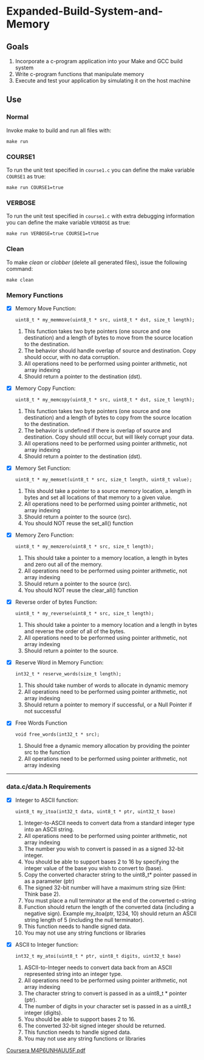 # Expanded-Build-System-and-Memory

## Goals
1. Incorporate a c-program application into your Make and GCC build system
1. Write c-program functions that manipulate memory
1. Execute and test your application by simulating it on the host machine


## Use
### Normal
Invoke make to build and run all files with:
```
make run
```
### COURSE1
To run the unit test specified in `course1.c` you can define the make variable `COURSE1` as true:
```
make run COURSE1=true
```
### VERBOSE
To run the unit test specified in `course1.c` with extra debugging information you can define the make variable `VERBOSE` as true:
``` 
make run VERBOSE=true COURSE1=true
```
### Clean
To make *clean* or *clobber* (delete all generated files), issue the following command:
```
make clean
```


### Memory Functions
- [x] Memory Move Function:
    ```
    uint8_t * my_memmove(uint8_t * src, uint8_t * dst, size_t length);
    ```

    1. This function takes two byte pointers (one source and one destination) and a length of bytes to move from the source location to the destination.
    2. The behavior should handle overlap of source and destination. Copy should occur, with no data corruption.
    3. All operations need to be performed using pointer arithmetic, not array indexing
    4. Should return a pointer to the destination (dst).

- [x] Memory Copy Function:
    ```
    uint8_t * my_memcopy(uint8_t * src, uint8_t * dst, size_t length);
    ```

    1. This function takes two byte pointers (one source and one destination) and a length of bytes to copy from the source location to the destination.
    2. The behavior is undefined if there is overlap of source and destination. Copy should still occur, but will likely corrupt your data.
    3. All operations need to be performed using pointer arithmetic, not array indexing
    4. Should return a pointer to the destination (dst).

- [x] Memory Set Function:
    ```
    uint8_t * my_memset(uint8_t * src, size_t length, uint8_t value);
    ```
    1. This should take a pointer to a source memory location, a length in bytes and set all locations of that memory to a given value.
    2. All operations need to be performed using pointer arithmetic, not array indexing
    3. Should return a pointer to the source (src).
    4. You should NOT reuse the set_all() function

- [x] Memory Zero Function:
    ```
    uint8_t * my_memzero(uint8_t * src, size_t length);
    ```
    1. This should take a pointer to a memory location, a length in bytes and zero out all of the memory.
    2. All operations need to be performed using pointer arithmetic, not array indexing
    3. Should return a pointer to the source (src).
    4. You should NOT reuse the clear_all() function

- [x] Reverse order of bytes Function:
    ```
    uint8_t * my_reverse(uint8_t * src, size_t length);
    ```
    1. This should take a pointer to a memory location and a length in bytes and reverse the order of all of the bytes.
    2. All operations need to be performed using pointer arithmetic, not array indexing
    3. Should return a pointer to the source.

- [x] Reserve Word in Memory Function:
    ```
    int32_t * reserve_words(size_t length);
    ```
    1. This should take number of words to allocate in dynamic memory
    2. All operations need to be performed using pointer arithmetic, not array indexing
    3. Should return a pointer to memory if successful, or a Null Pointer if not successful

- [x] Free Words Function
    ```
    void free_words(int32_t * src);
    ```
    1. Should free a dynamic memory allocation by providing the pointer src to the function
    2. All operations need to be performed using pointer arithmetic, not array indexing

---
### data.c/data.h Requirements

- [x] Integer to ASCII function:
    ```
    uint8_t my_itoa(int32_t data, uint8_t * ptr, uint32_t base)
    ```
  1. Integer-to-ASCII needs to convert data from a standard integer type into an ASCII string.
  2. All operations need to be performed using pointer arithmetic, not array indexing
  3. The number you wish to convert is passed in as a signed 32-bit integer.
  4. You should be able to support bases 2 to 16 by specifying the integer value of the base you wish to convert to (base).
  5. Copy the converted character string to the uint8_t* pointer passed in as a parameter (ptr)
  6. The signed 32-bit number will have a maximum string size (Hint: Think base 2).
  7. You must place a null terminator at the end of the converted c-string
  8. Function should return the length of the converted data (including a negative sign). Example my_itoa(ptr, 1234, 10) should return an ASCII string length of 5 (including the null terminator).
  9. This function needs to handle signed data.
  10. You may not use any string functions or libraries

- [x] ASCII to Integer function:
    ```
    int32_t my_atoi(uint8_t * ptr, uint8_t digits, uint32_t base)
    ```
  1. ASCII-to-Integer needs to convert data back from an ASCII represented string into an integer type.
   1. All operations need to be performed using pointer arithmetic, not array indexing
   2. The character string to convert is passed in as a uint8_t * pointer (ptr).
   3. The number of digits in your character set is passed in as a uint8_t integer (digits).
   4. You should be able to support bases 2 to 16.
   5. The converted 32-bit signed integer should be returned.
   6. This function needs to handle signed data.
   7. You may not use any string functions or libraries
     




[Coursera M4P6UNHAUU5F.pdf](https://github.com/HalimMansour/Expanded-Build-System-and-Memory/files/12022446/Coursera.M4P6UNHAUU5F.pdf)

